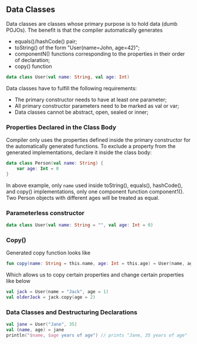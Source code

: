 ## Data Classes

Data classes are classes whose primary purpose is to hold data (dumb POJOs). The benefit is that the compiler automatically generates

* equals()/hashCode() pair;
* toString() of the form "User(name=John, age=42)";
* componentN() functions corresponding to the properties in their order of declaration;
* copy() function


```kotlin 
data class User(val name: String, val age: Int)
```

Data classes have to fulfill the following requirements:

* The primary constructor needs to have at least one parameter;
* All primary constructor parameters need to be marked as val or var;
* Data classes cannot be abstract, open, sealed or inner;

### Properties Declared in the Class Body

 Compiler only uses the properties defined inside the primary constructor for the automatically generated functions. To exclude a property from the generated implementations, declare it inside the class body:

```kotlin 
data class Person(val name: String) {
    var age: Int = 0
}
```

In above example, only `name`  used inside toString(), equals(), hashCode(), and copy() implementations, only one component function component1().  Two Person objects with different ages will be treated as equal.

### Parameterless constructor
```kotlin
data class User(val name: String = "", val age: Int = 0)
```
### Copy()

Generated copy function looks like
```kotlin
fun copy(name: String = this.name, age: Int = this.age) = User(name, age)
```
Which allows us to copy certain properties and change certain properties like below

```kotlin
val jack = User(name = "Jack", age = 1)
val olderJack = jack.copy(age = 2)
```
### Data Classes and Destructuring Declarations
```kotlin
val jane = User("Jane", 35) 
val (name, age) = jane
println("$name, $age years of age") // prints "Jane, 35 years of age"
```
